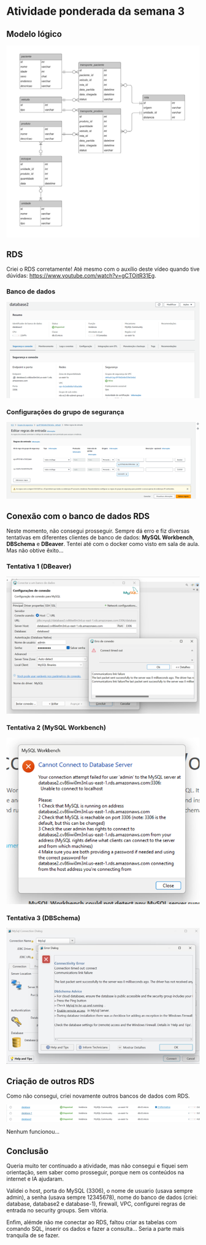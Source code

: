 # Atividade ponderada da semana 3

## Modelo lógico
<img src="./images/modelo-logico.jpeg">

## RDS
Criei o RDS corretamente! Até mesmo com o auxílio deste vídeo quando tive dúvidas: https://www.youtube.com/watch?v=gCTOitR31Eg.

### Banco de dados
<img src="./images/rds-1.png">

### Configurações do grupo de segurança
<img src="./images/rds-2.png">

## Conexão com o banco de dados RDS
Neste momento, não consegui prosseguir. Sempre dá erro e fiz diversas tentativas em diferentes clientes de banco de dados: __MySQL Workbench__, __DBSchema__ e __DBeaver__. Tentei até com o docker como visto em sala de aula. Mas não obtive êxito...

### Tentativa 1 (DBeaver)
<img src="./images/tentativa-1.png">

### Tentativa 2 (MySQL Workbench)
<img src="./images/tentativa-2.png">

### Tentativa 3 (DBSchema)
<img src="./images/tentativa-3.png">

## Criação de outros RDS
Como não consegui, criei novamente outros bancos de dados com RDS.

<img src="./images/tentativas.png">

Nenhum funcionou...

## Conclusão
Queria muito ter continuado a atividade, mas não consegui e fiquei sem orientação, sem saber como prosseguir, porque nem os conteúdos na internet e IA ajudaram.

Validei o host, porta do MySQL (3306), o nome de usuario (usava sempre admin), a senha (usava sempre 12345678), nome do banco de dados (criei: database, database2 e database-1), firewall, VPC, configurei regras de entrada no security groups. Sem vitória.

Enfim, alémde não me conectar ao RDS, faltou criar as tabelas com comando SQL, inserir os dados e fazer a consulta... Seria a parte mais tranquila de se fazer.